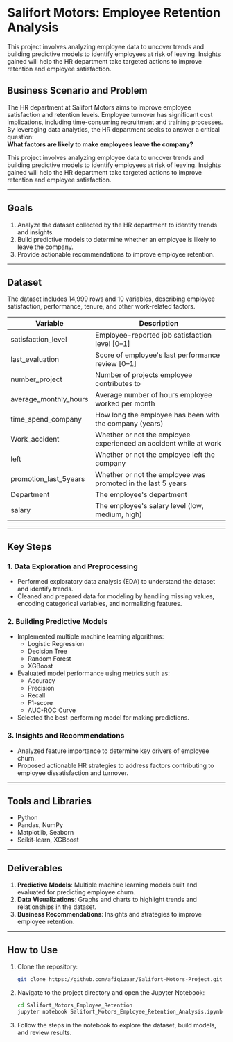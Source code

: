 # Salifort Motors: Employee Retention Analysis
This project involves analyzing employee data to uncover trends and building predictive models to identify employees at risk of leaving. Insights gained will help the HR department take targeted actions to improve retention and employee satisfaction.

## Business Scenario and Problem
The HR department at Salifort Motors aims to improve employee satisfaction and retention levels. Employee turnover has significant cost implications, including time-consuming recruitment and training processes. By leveraging data analytics, the HR department seeks to answer a critical question:  
**What factors are likely to make employees leave the company?**

This project involves analyzing employee data to uncover trends and building predictive models to identify employees at risk of leaving. Insights gained will help the HR department take targeted actions to improve retention and employee satisfaction.

---

## Goals
1. Analyze the dataset collected by the HR department to identify trends and insights.
2. Build predictive models to determine whether an employee is likely to leave the company.
3. Provide actionable recommendations to improve employee retention.

---

## Dataset
The dataset includes 14,999 rows and 10 variables, describing employee satisfaction, performance, tenure, and other work-related factors.  

| **Variable**                | **Description**                                                             |
|-----------------------------|-----------------------------------------------------------------------------|
| satisfaction_level          | Employee-reported job satisfaction level [0–1]                             |
| last_evaluation             | Score of employee's last performance review [0–1]                          |
| number_project              | Number of projects employee contributes to                                  |
| average_monthly_hours       | Average number of hours employee worked per month                          |
| time_spend_company          | How long the employee has been with the company (years)                    |
| Work_accident               | Whether or not the employee experienced an accident while at work           |
| left                        | Whether or not the employee left the company                               |
| promotion_last_5years       | Whether or not the employee was promoted in the last 5 years               |
| Department                  | The employee's department                                                  |
| salary                      | The employee's salary level (low, medium, high)                            |

---

## Key Steps
### **1. Data Exploration and Preprocessing**
   - Performed exploratory data analysis (EDA) to understand the dataset and identify trends.
   - Cleaned and prepared data for modeling by handling missing values, encoding categorical variables, and normalizing features.

### **2. Building Predictive Models**
   - Implemented multiple machine learning algorithms:
     - Logistic Regression
     - Decision Tree
     - Random Forest
     - XGBoost
   - Evaluated model performance using metrics such as:
     - Accuracy
     - Precision
     - Recall
     - F1-score
     - AUC-ROC Curve
   - Selected the best-performing model for making predictions.

### **3. Insights and Recommendations**
   - Analyzed feature importance to determine key drivers of employee churn.
   - Proposed actionable HR strategies to address factors contributing to employee dissatisfaction and turnover.

---

## Tools and Libraries
- Python
- Pandas, NumPy
- Matplotlib, Seaborn
- Scikit-learn, XGBoost

---

## Deliverables
1. **Predictive Models**: Multiple machine learning models built and evaluated for predicting employee churn.
2. **Data Visualizations**: Graphs and charts to highlight trends and relationships in the dataset.
3. **Business Recommendations**: Insights and strategies to improve employee retention.

---

## How to Use
1. Clone the repository:
   ```bash
   git clone https://github.com/afiqizaan/Salifort-Motors-Project.git
2. Navigate to the project directory and open the Jupyter Notebook:
   ```bash
   cd Salifort_Motors_Employee_Retention
   jupyter notebook Salifort_Motors_Employee_Retention_Analysis.ipynb

3. Follow the steps in the notebook to explore the dataset, build models, and review results.

